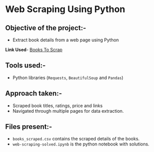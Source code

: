# Web Scraping Using Python
## Objective of the project:-
- Extract book details from a web page using Python

**Link Used**- [Books To Scrap](http://books.toscrape.com/)

## Tools used:-
- Python libraries (`Requests`, `BeautifulSoup` and `Pandas`)

## Approach taken:-
- Scraped book titles, ratings, price and links
- Navigated through multiple pages for data extraction.

## Files present:-
- `books_scraped.csv` contains the scraped details of the books.
- `web-scraping-solved.ipynb` is the python notebook with solutions. 
